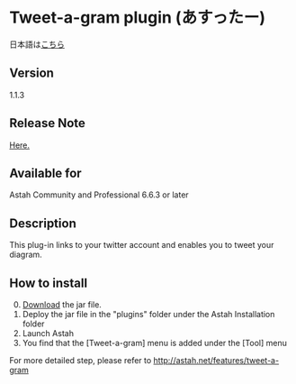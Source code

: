 Tweet-a-gram plugin (あすったー)
===============================================
日本語は[こちら](README_ja.md)


Version
------------
1.1.3  

Release Note
------------
[Here.](release_note.md)  

Available for
------------
Astah Community and Professional 6.6.3 or later  

Description
------------
This plug-in links to your twitter account and enables you to tweet your diagram.  

How to install
------------
0. [Download](https://s3.amazonaws.com/astah_plugins/Tweet-a-gram-1.1.3.jar "Download") the jar file.  
1. Deploy the jar file in the "plugins" folder under the Astah Installation folder  
2. Launch Astah  
3. You find that the [Tweet-a-gram] menu is added under the [Tool] menu  
  
For more detailed step, please refer to http://astah.net/features/tweet-a-gram  
